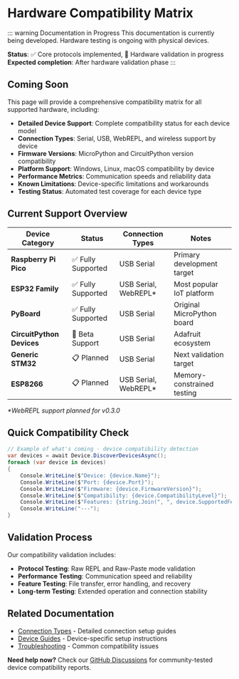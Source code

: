 # Hardware Compatibility Matrix

::: warning Documentation in Progress
This documentation is currently being developed. Hardware testing is ongoing with physical devices.

**Status**: ✅ Core protocols implemented, 🧪 Hardware validation in progress  
**Expected completion**: After hardware validation phase
:::

## Coming Soon

This page will provide a comprehensive compatibility matrix for all supported hardware, including:

- **Detailed Device Support**: Complete compatibility status for each device model
- **Connection Types**: Serial, USB, WebREPL, and wireless support by device
- **Firmware Versions**: MicroPython and CircuitPython version compatibility
- **Platform Support**: Windows, Linux, macOS compatibility by device
- **Performance Metrics**: Communication speeds and reliability data
- **Known Limitations**: Device-specific limitations and workarounds
- **Testing Status**: Automated test coverage for each device type

## Current Support Overview

| Device Category | Status | Connection Types | Notes |
|----------------|---------|------------------|--------|
| **Raspberry Pi Pico** | ✅ Fully Supported | USB Serial | Primary development target |
| **ESP32 Family** | ✅ Fully Supported | USB Serial, WebREPL* | Most popular IoT platform |
| **PyBoard** | ✅ Fully Supported | USB Serial | Original MicroPython board |
| **CircuitPython Devices** | 🧪 Beta Support | USB Serial | Adafruit ecosystem |
| **Generic STM32** | 📋 Planned | USB Serial | Next validation target |
| **ESP8266** | 📋 Planned | USB Serial, WebREPL* | Memory-constrained testing |

_*WebREPL support planned for v0.3.0_

## Quick Compatibility Check

```csharp
// Example of what's coming - device compatibility detection
var devices = await Device.DiscoverDevicesAsync();
foreach (var device in devices)
{
    Console.WriteLine($"Device: {device.Name}");
    Console.WriteLine($"Port: {device.Port}");
    Console.WriteLine($"Firmware: {device.FirmwareVersion}");
    Console.WriteLine($"Compatibility: {device.CompatibilityLevel}");
    Console.WriteLine($"Features: {string.Join(", ", device.SupportedFeatures)}");
    Console.WriteLine("---");
}
```

## Validation Process

Our compatibility validation includes:
- **Protocol Testing**: Raw REPL and Raw-Paste mode validation
- **Performance Testing**: Communication speed and reliability
- **Feature Testing**: File transfer, error handling, and recovery
- **Long-term Testing**: Extended operation and connection stability

## Related Documentation

- [Connection Types](/hardware/connections) - Detailed connection setup guides
- [Device Guides](/hardware/raspberry-pi-pico) - Device-specific setup instructions
- [Troubleshooting](/hardware/troubleshooting-connections) - Common compatibility issues

**Need help now?** Check our [GitHub Discussions](https://github.com/belay-dotnet/Belay.NET/discussions) for community-tested device compatibility reports.